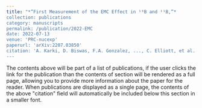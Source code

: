 ```yaml
---
title: "*”First Measurement of the EMC Effect in ¹⁰B and ¹¹B,”*
collection: publications
category: manuscripts
permalink: /publication/2022-EMC
date: 2022-07-13
venue: 'PRC-nucexp'
paperurl: 'arXiv:2207.03850' 
citation: 'A. Karki, D. Biswas, F.A. Gonzalez, ..., C. Elliott, et al. (2022) &quot;First Detection of EMC Effect in 10B and 11B,&quot; <i>PRC</i>.'
---
```


The contents above will be part of a list of publications, if the user clicks the link for the publication than the contents of section will be rendered as a full page, allowing you to provide more information about the paper for the reader. When publications are displayed as a single page, the contents of the above "citation" field will automatically be included below this section in a smaller font.
